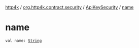 [http4k](../../index.md) / [org.http4k.contract.security](../index.md) / [ApiKeySecurity](index.md) / [name](./name.md)

# name

`val name: `[`String`](https://kotlinlang.org/api/latest/jvm/stdlib/kotlin/-string/index.html)